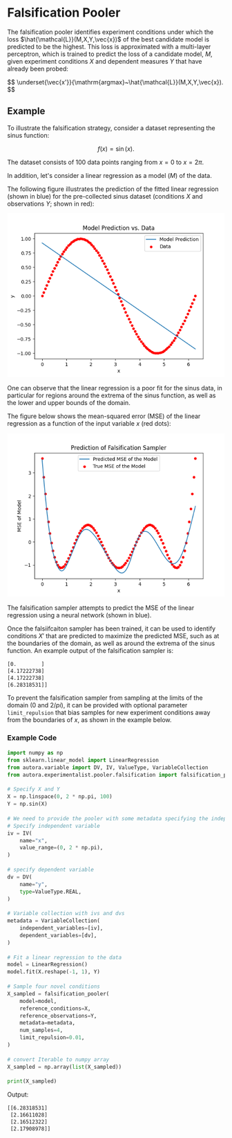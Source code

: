 # Falsification Pooler

The falsification pooler identifies experiment conditions under 
which the loss $\hat{\mathcal{L}}(M,X,Y,\vec{x})$ of the best 
candidate model is predicted to be the highest. This loss is 
approximated with a multi-layer perceptron, which is trained to 
predict the loss of a candidate model, $M$, given experiment 
conditions $X$  and dependent measures $Y$ that have already been probed:

$$
\underset{\vec{x'}}{\mathrm{argmax}~\hat{\mathcal{L}}(M,X,Y,\vec{x}).
$$


## Example

To illustrate the falsification strategy, consider a dataset representing the sinus function:

$$
f(x) = \sin(x).
$$

The dataset consists of 100 data points ranging from $x=0$ to $x=2\pi$.

In addition, let's consider a linear regression as a model ($M$) of the data. 

The following figure illustrates the prediction of the fitted linear regression
(shown in blue) for the pre-collected sinus dataset (conditions $X$ and observations $Y$; shown in red):

![Linear Regression vs. Sinus Data](pooler-model-vs-data.png)

One can observe that the linear regression is a poor fit for the sinus data, in particular for regions around the 
extrema of the sinus function, as well as the lower and upper bounds of the domain.

The figure below shows the mean-squared error (MSE) of the linear regression 
as a function of the input variable $x$ (red dots):

![MSE of Linear Regression](pooler-mse.png)

The falsification sampler attempts to predict the MSE of the linear regression using a neural network (shown in blue).

Once the falsiifcaiton sampler has been trained, it can be used to identify conditions $X'$ 
that are predicted to maximize the predicted MSE, such as at the boundaries of the domain, 
as well as around the extrema of the sinus function. An example output of the falsification sampler is:

````
[0.        ]
[4.17222738]
[4.17222738]
[6.28318531]]
````

To prevent the falsification sampler from sampling at the limits of the domain ($0$ and $2/pi$),
it can be provided with optional parameter ``limit_repulsion`` that bias samples for new
experiment conditions away from the boundaries of $x$, as shown in the example below.

### Example Code
```python
import numpy as np
from sklearn.linear_model import LinearRegression
from autora.variable import DV, IV, ValueType, VariableCollection
from autora.experimentalist.pooler.falsification import falsification_pooler

# Specify X and Y
X = np.linspace(0, 2 * np.pi, 100)
Y = np.sin(X)

# We need to provide the pooler with some metadata specifying the independent and dependent variables
# Specify independent variable
iv = IV(
    name="x",
    value_range=(0, 2 * np.pi),
)

# specify dependent variable
dv = DV(
    name="y",
    type=ValueType.REAL,
)

# Variable collection with ivs and dvs
metadata = VariableCollection(
    independent_variables=[iv],
    dependent_variables=[dv],
)

# Fit a linear regression to the data
model = LinearRegression()
model.fit(X.reshape(-1, 1), Y)

# Sample four novel conditions
X_sampled = falsification_pooler(
    model=model,
    reference_conditions=X,
    reference_observations=Y,
    metadata=metadata,
    num_samples=4,
    limit_repulsion=0.01,
)

# convert Iterable to numpy array
X_sampled = np.array(list(X_sampled))

print(X_sampled)
```

Output:
````
[[6.28318531]
 [2.16611028]
 [2.16512322]
 [2.17908978]]
````

